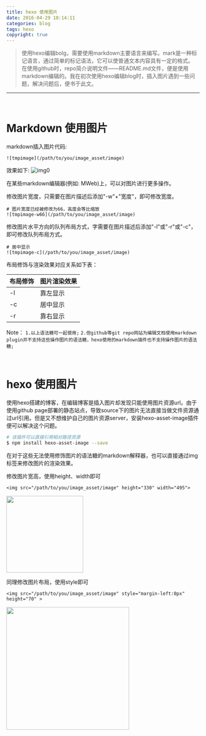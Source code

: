 ```yaml
---
title: hexo 使用图片
date: 2016-04-29 18:14:11
categories: blog
tags: hexo
copyright: true
---
```


> 使用hexo编辑bolg，需要使用markdown主要语言来编写。mark是一种标记语言，通过简单的标记语法，它可以使普通文本内容具有一定的格式。
> 在使用github时，repo简介说明文件——README.md文件，便是使用markdown编辑的。我在初次使用hexo编辑blog时，插入图片遇到一些问题，解决问题后，便书于此文。

<!--more-->

---

<br/>


# Markdown 使用图片


markdown插入图片代码:
```
![tmpimage](/path/to/you/image_asset/image)
```

效果如下:
![img0](/resourse/hexo/image/0.jpg)


在某些markdown编辑器(例如: MWeb)上，可以对图片进行更多操作。


修改图片宽度，只需要在图片描述后添加"-w"+"宽度"，即可修改宽度。
```
# 图片宽度已经被修改为66，高度会等比缩放
![tmpimage-w66](/path/to/you/image_asset/image)
```


修改图片水平方向的队列布局方式，字需要在图片描述后添加"-l"或"-r"或"-c"，即可修改队列布局方式。
```
# 居中显示
![tmpimage-c](/path/to/you/image_asset/image)
```
布局修饰与渲染效果对应关系如下表：

布局修饰|图片渲染效果
--------|---------
-l|靠左显示
-c|居中显示
-r|靠右显示

Note：
`1.以上语法糖可一起使用;`
`2.但github等git repo网站为编辑文档使用markdown plugin并不支持这些操作图片的语法糖，hexo使用的markdown插件也不支持操作图片的语法糖;`




<br/>


# hexo 使用图片

使用hexo搭建的博客，在编辑博客是插入图片却发现只能使用图片资源url。由于使用github page部署的静态站点，导致source下的图片无法直接当做文件资源通过url引用。但是又不想维护自己的图片资源server，安装hexo-asset-image插件便可以解决这个问题。
``` bash
# 该插件可以直接引用相对路径资源
$ npm install hexo-asset-image --save
```

在对于这些无法使用修饰图片的语法糖的markdown解释器，也可以直接通过img标签来修改图片的渲染效果。

修改图片宽高，使用height、width即可
```
<img src="/path/to/you/image_asset/image" height="330" width="495">
```
<img src="/resourse/hexo/image/2.jpg" width="200">


同理修改图片布局，使用style即可
```
<img src="/path/to/you/image_asset/image" style="margin-left:0px" height="70" >
```
<img src="/resourse/hexo/image/1.jpg" style="margin-left:0px" width="320">


<br/>
<br/>